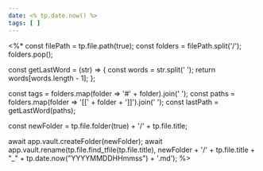 ```yaml
---
date: <% tp.date.now() %>
tags: [ ]
---
```


<%*
  const filePath = tp.file.path(true);
  const folders = filePath.split('/');
  folders.pop();

  const getLastWord = (str) => { 
  const words = str.split(' '); 
  return words[words.length - 1]; 
  };

  const tags = folders.map(folder => '#' + folder).join(' ');
  const paths = folders.map(folder => '[[' + folder + ']]').join(' ');
  const lastPath = getLastWord(paths);

  const newFolder = tp.file.folder(true) + '/' + tp.file.title;

  await app.vault.createFolder(newFolder);
  await app.vault.rename(tp.file.find_tfile(tp.file.title), newFolder + '/' + tp.file.title + "_" + tp.date.now("YYYYMMDDHHmmss") + '.md');
%>
